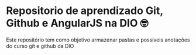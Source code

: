 # Repositorio de aprendizado Git, Github e AngularJS na DIO :nerd_face:
Este repositório tem como objetivo armazenar pastas e possíveis anotações do curso git e github da DIO

